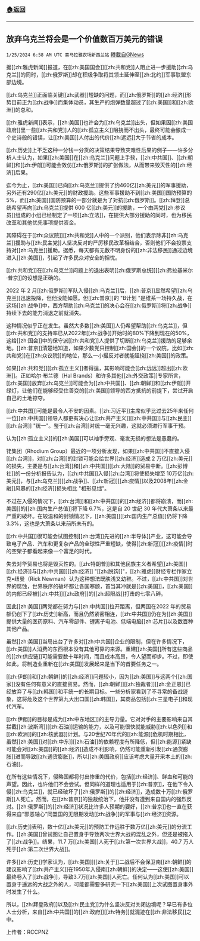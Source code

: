 ###  [:house:返回](README.md)
---


## 放弃乌克兰将会是一个价值数百万美元的错误
`1/25/2024 6:58 AM UTC 喜马拉雅农场新西兰站` [轉載自GNews](https://gnews.org/articles/2251549)

据[[zh:雅虎新闻]]报道，在[[zh:美国国会]][[zh:共和党]]人阻止进一步援助[[zh:乌克兰]]的同时，[[zh:俄罗斯]]却在积极争取将其领土延伸至[[zh:北约]]军事联盟东部边境。

[[zh:乌克兰]]正面临关键[[zh:武器]]短缺的问题，而[[zh:俄罗斯]]的[[zh:经济]]形势目前正为[[zh:战争]]而集体动员，其生产的炮弹数量超过了[[zh:美国]]和[[zh:欧洲]]的总和。

[[zh:雅虎新闻]]表示，[[zh:美国]]也许会为[[zh:乌克兰]]出头，但如果因[[zh:美国政府]]里一些[[zh:共和党]]人的[[zh:孤立主义]]阻挠而不出头，最终可能会酿成一个史诗般的错误，让[[zh:美国]]人付出的代价[[zh:远远]]大于节省的成本。

[[zh:历史]]上不乏这种一分钱一分货的决策结果导致灾难性后果的例子——许多分析人士认为，如果[[zh:美国]]在[[zh:乌克兰]]问题上手软，[[zh:中共国]]、[[zh:朝鲜]]和[[zh:伊朗]]可能会效仿[[zh:俄罗斯]]的扩张做法，从而带来毁灭性的[[zh:经济]]后果。

迄今为止，[[zh:美国]]已向[[zh:乌克兰]]提供了约460亿[[zh:美元]]的军事援助，另外还有290亿[[zh:美元]]的财政援助。这些军事援助不到[[zh:美国]]国防预算的5%，而[[zh:美国]]国防预算的一部分就是为了对抗[[zh:俄罗斯]]。[[zh:拜登]]总统希望再向[[zh:乌克兰]]提供 600 亿[[zh:美元]]的援助，一个由两党[[zh:参议员]]组成的小组已经制定了一项[[zh:立法]]，在提供大部分援助的同时，也为移民改革和其他优先事项提供资金。

其障碍在于[[zh:众议院]][[zh:共和党]]人中的一个派别，他们表示除非[[zh:乌克兰]]援助与[[zh:民主党]]人坚决反对的严厉移民改革相结合，否则他们不会投票支持对[[zh:乌克兰]]援助。据悉，每天都有无数不明身份的[[zh:非法移民]]通过边境进入[[zh:美国]]，引起了许多民众对安全的担忧。

[[zh:共和党]]在[[zh:乌克兰]]问题上的退出表明[[zh:俄罗斯总统]][[zh:弗拉基米尔·普京]]的设想是正确的。

2022 年 2 月[[zh:俄罗斯]]军队入侵[[zh:乌克兰]]后，[[zh:普京]]显然希望[[zh:乌克兰]]迅速投降，但他没能如愿。但[[zh:普京]]的 "B计划 "是维系一场持久战，在这场[[zh:战争]]中，西方帮助[[zh:乌克兰]]的决心会在[[zh:俄罗斯]]将[[zh:战争]]持续下去的能力消退之前就消失。

这种情况似乎正在发生。虽然大多数[[zh:美国]]人仍希望帮助[[zh:乌克兰]]，但[[zh:共和党]]的支持率已从2022年[[zh:战争]]开始时的80%下降到现在的50%，这给[[zh:国会]]中的保守派[[zh:共和党]]人提供了切断[[zh:乌克兰]]援助的足够余地。[[zh:普京]]清楚地知道，如果少数党只控制[[zh:国会]]的一个议院，比如[[zh:共和党]]在[[zh:众议院]]的地位，那么一小撮反对者就能阻挠[[zh:美国]]的政策。

如果[[zh:共和党]][[zh:孤立主义]]者得逞，其影响可能会[[zh:远远]]超出[[zh:欧洲]]。正如哈尔·布兰德（Hal Brands）和许多其他[[zh:外交政策]]专家所言，[[zh:美国]]放弃[[zh:乌克兰]]可能会为[[zh:中共国]]、[[zh:朝鲜]]和[[zh:伊朗]]开绿灯，让他们在能够经受住善变的[[zh:美国]]领导的西方抵抗的前提下，尝试开启自己的土地掠夺。

[[zh:中共国]]可能是最令人不安的因素。[[zh:习近平]]主席似乎比过去25年来任何一位[[zh:中共国]]领导人都更有决心让[[zh:共产主义]][[zh:中共国]]与[[zh:民主]][[zh:台湾]] "统一"。鉴于[[zh:台湾]]对统一毫无兴趣，这就必须进行军事干预。

认为[[zh:孤立主义]]的[[zh:美国]]可以袖手旁观、毫发无损的想法是愚蠢的。

铑集团（Rhodium Group）最近的一项分析发现，如果[[zh:中共国]]不直接入侵[[zh:台湾]]，对[[zh:台湾]]的封锁可能会给世界[[zh:经济]]造成 2 万亿[[zh:美元]]的损失，主要是与[[zh:台湾]]和[[zh:中共国]][[zh:大陆]]的贸易中断。[[zh:彭博社]]的一份分析报告认为，[[zh:中共国]]入侵[[zh:台湾]]将使损失增至 10万亿[[zh:美元]]，与[[zh:乌克兰]][[zh:战争]]、[[zh:新冠]][[zh:疫情]]以及2008年[[zh:金融]]风暴的[[zh:经济]]损失相比 "相形见绌"。

不过在入侵的情况下，[[zh:台湾]]和[[zh:中共国]]的[[zh:经济]]都将崩溃，而[[zh:美国]]的[[zh:国内生产总值]]将下降 6.7%，这是自 20 世纪 30 年代大萧条以来最严重的破坏。在较温和的封锁情况下，[[zh:美国]][[zh:国内生产总值]]仍将下降 3.3%，这也是大萧条以来前所未有的。

[[zh:中共国]]很可能会试图控制[[zh:台湾]]先进的[[zh:半导体]]产业，这可能会导致电子产品、汽车和更复杂产品的全球性严重短缺，使得[[zh:新冠]][[zh:疫情]]时的空架子都看起来像一个富足的时代。

失去对华贸易也将是毁灭性的。[[zh:特朗普]]和其他民族主义者希望[[zh:美国]][[zh:经济]]与[[zh:中共国]][[zh:经济]] "[[zh:脱钩]]"，[[zh:雅虎]]财经专栏作家立克•纽曼（Rick Newman）认为这种想法既肤浅又幼稚。不过，[[zh:中共国]]对世界的腐蚀，世界秩序的破坏都让各国寒颤，首当其冲就是[[zh:美国]]，[[zh:美国]]的内部已经被[[zh:中共]][[zh:政府]]的[[zh:超限战]]打击的七零八碎。

因此[[zh:美国]]两党都在努力与[[zh:中共国]]拉开距离，但两国在2022 年的贸易额仍创下了[[zh:历史]]新高，而且仍然紧密相连，[[zh:中共国]]仍在为[[zh:美国]]提供大量的医药原料、汽车零部件、锂离子电池、低端电脑[[zh:芯片]]以及数百种其他产品。

虽然[[zh:美国]]当局出台了许多对[[zh:中共国]]企业的限制，但在许多情况下，[[zh:美国]]人消费的东西根本没有其他可靠的来源。重建[[zh:美国]]所有这些商品的[[zh:供应链]]可能需要数十年时间，而且成本高昂，令人望而却步。不过，即使如此，将制造业重新在[[zh:美国]]发展起来是当下的首要任务之一。

[[zh:伊朗]]和[[zh:朝鲜]]的[[zh:经济]]问题较小，因为[[zh:美国]]与这两个[[zh:国家]]没有任何有意义的直接贸易。然而，[[zh:朝鲜]][[zh:独裁者]][[zh:金正恩]]已经放弃了与[[zh:韩国]]和平统一的长期目标。一些分析家看到了不寻常的备战迹象，这将危及这个世界第九大出口国[[zh:韩国]]，其商品包括[[zh:三星电子]]和现代汽车。

[[zh:伊朗]]的目标是成为[[zh:中东地区]]的主导力量。它对对手的主要影响来自其拦截[[zh:波斯湾]][[zh:石油]]运输的能力，以及可能很快就能威胁[[zh:以色列]]和[[zh:欧洲]]的[[zh:核武器]]计划。与20世纪70年代的[[zh:能源]]危机时期相比，虽然[[zh:美国]]对[[zh:中东]][[zh:石油]]的依赖程度有所降低，但[[zh:能源]]紧缺可能会对[[zh:美国]]的[[zh:经济]]造成不利影响，仍然可能重新引发[[zh:通货膨胀]]进而导致[[zh:通货膨胀]]，所以[[zh:美国政府]]应该考虑大量开采本土的[[zh:石油]]。

在所有这些情况下，侵略国都将付出惨重的代价，包括[[zh:经济]]、鲜血和可能的声望。因此，也许他们不会尝试。但同样的道理也适用于[[zh:普京]]，在他下令入侵[[zh:乌克兰]]，就已经破坏了[[zh:俄罗斯]]的[[zh:经济]]，造成数十万[[zh:俄罗斯]]人死亡。然而，在[[zh:普京]]的独裁统治下，他并没有遭到来自国内的强烈反对。[[zh:俄罗斯]]的[[zh:经济]]状况比许多人预期的要好，[[zh:普京]]也一直在获得来自“邪恶轴心”同盟国的无限期发动[[zh:战争]]的军事与[[zh:经济]]资源。

[[zh:历史]]表明，数十亿[[zh:美元]]的预防工作远胜于数万亿[[zh:美元]]的分流工作。[[zh:美国]]曾试图让自己置身于导致两次世界大战的混乱之外，但还是被拖入了[[zh:战争]]。结果，11.7 万[[zh:美国]]人死于[[zh:第一次世界大战]]，40.7 万人死于[[zh:第二次世界大战]]。

许多[[zh:历史]]学家认为，[[zh:美国]][[zh:关于]]二战后不会保卫南[[zh:朝鲜]]的建议影响了[[zh:共产主义]]在1950年入侵南[[zh:朝鲜]]的决定——这使[[zh:美国]]最终卷入了[[zh:战争]]，导致3.7万[[zh:美国]]人死亡。任何认为[[zh:美国]]可以置身于遥远的大战之外的人，可能都需要多研究一下[[zh:美国]]上次试图置身事外时发生了什么。

所以，[[zh:拜登政府]]以及[[zh:民主党]]为什么坚决反对关闭边境呢？早已有多位人士分析，来自[[zh:中共国]]的[[zh:政府]][[zh:特务]]就混迹在[[zh:非法移民]]之中。

上传者：RCCPNZ
